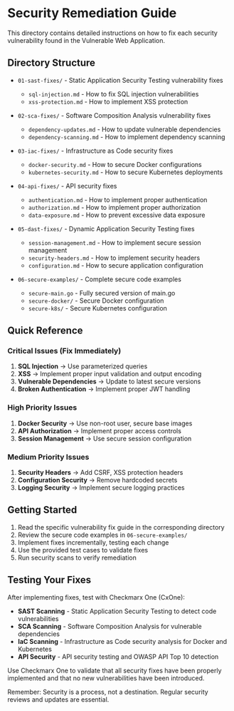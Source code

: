 # Security Remediation Guide

This directory contains detailed instructions on how to fix each security vulnerability found in the Vulnerable Web Application.

## Directory Structure

- `01-sast-fixes/` - Static Application Security Testing vulnerability fixes
  - `sql-injection.md` - How to fix SQL injection vulnerabilities
  - `xss-protection.md` - How to implement XSS protection
  
- `02-sca-fixes/` - Software Composition Analysis vulnerability fixes
  - `dependency-updates.md` - How to update vulnerable dependencies
  - `dependency-scanning.md` - How to implement dependency scanning
  
- `03-iac-fixes/` - Infrastructure as Code security fixes
  - `docker-security.md` - How to secure Docker configurations
  - `kubernetes-security.md` - How to secure Kubernetes deployments
  
- `04-api-fixes/` - API security fixes
  - `authentication.md` - How to implement proper authentication
  - `authorization.md` - How to implement proper authorization
  - `data-exposure.md` - How to prevent excessive data exposure
  
- `05-dast-fixes/` - Dynamic Application Security Testing fixes
  - `session-management.md` - How to implement secure session management
  - `security-headers.md` - How to implement security headers
  - `configuration.md` - How to secure application configuration

- `06-secure-examples/` - Complete secure code examples
  - `secure-main.go` - Fully secured version of main.go
  - `secure-docker/` - Secure Docker configuration
  - `secure-k8s/` - Secure Kubernetes configuration

## Quick Reference

### Critical Issues (Fix Immediately)
1. **SQL Injection** → Use parameterized queries
2. **XSS** → Implement proper input validation and output encoding
3. **Vulnerable Dependencies** → Update to latest secure versions
4. **Broken Authentication** → Implement proper JWT handling

### High Priority Issues
1. **Docker Security** → Use non-root user, secure base images
2. **API Authorization** → Implement proper access controls
3. **Session Management** → Use secure session configuration

### Medium Priority Issues
1. **Security Headers** → Add CSRF, XSS protection headers
2. **Configuration Security** → Remove hardcoded secrets
3. **Logging Security** → Implement secure logging practices

## Getting Started

1. Read the specific vulnerability fix guide in the corresponding directory
2. Review the secure code examples in `06-secure-examples/`
3. Implement fixes incrementally, testing each change
4. Use the provided test cases to validate fixes
5. Run security scans to verify remediation

## Testing Your Fixes

After implementing fixes, test with Checkmarx One (CxOne):
- **SAST Scanning** - Static Application Security Testing to detect code vulnerabilities
- **SCA Scanning** - Software Composition Analysis for vulnerable dependencies
- **IaC Scanning** - Infrastructure as Code security analysis for Docker and Kubernetes
- **API Security** - API security testing and OWASP API Top 10 detection

Use Checkmarx One to validate that all security fixes have been properly implemented and that no new vulnerabilities have been introduced.

Remember: Security is a process, not a destination. Regular security reviews and updates are essential.